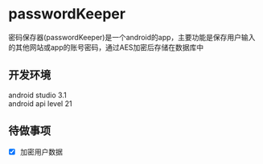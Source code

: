 # passwordKeeper

密码保存器(passwordKeeper)是一个android的app，主要功能是保存用户输入的其他网站或app的账号密码，通过AES加密后存储在数据库中


## 开发环境
android studio 3.1<br>
android api level 21

## 待做事项
- [x] 加密用户数据
